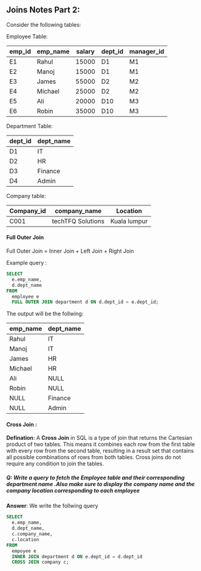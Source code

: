 ## Joins Notes Part 2: 

Consider the following tables: 

Employee Table: 

| emp_id | emp_name | salary | dept_id | manager_id |
| ------ | -------- | ------ | ------- | ---------- |
| E1     | Rahul    | 15000  | D1      | M1         |
| E2     | Manoj    | 15000  | D1      | M1         |
| E3     | James    | 55000  | D2      | M2         |
| E4     | Michael  | 25000  | D2      | M2         |
| E5     | Ali      | 20000  | D10     | M3         |
| E6     | Robin    | 35000  | D10     | M3         |

Department Table: 

| dept_id | dept_name |
| ------- | --------- |
| D1      | IT        |
| D2      | HR        |
| D3      | Finance   |
| D4      | Admin     |

Company table: 

| Company_id | company_name      | Location     |
| ---------- | ----------------- | ------------ |
| C001       | techTFQ Solutions | Kuala lumpur |

#### Full Outer Join 

Full Outer Join = Inner Join + Left Join + Right Join 

Example query : 

```sql
SELECT
  e.emp_name,
  d.dept_name
FROM
  employee e
  FULL OUTER JOIN department d ON d.dept_id = e.dept_id;
```

The output will be the follwing: 

| emp_name | dept_name |
| -------- | --------- |
| Rahul    | IT        |
| Manoj    | IT        |
| James    | HR        |
| Michael  | HR        |
| Ali      | NULL      |
| Robin    | NULL      |
| NULL     | Finance   |
| NULL     | Admin     |

#### Cross Join : 

**Defination**: A **Cross Join** in SQL is a type of join that returns the Cartesian product of two tables. This means it combines each row from the first table with every row from the second table, resulting in a result set that contains all possible combinations of rows from both tables. Cross joins do not require any condition to join the tables.

##### Q: Write a query to fetch the Employee table and their corresponding department name .Also make sure to display the company name and the company location corresponding to each employee 

**Answer**: We write the follwing query 

```sql
SELECT
  e.emp_name,
  d.dept_name,
  c.company_name,
  c.location
FROM
  empoyee e
  INNER JOIN department d ON e.dept_id = d.dept_id
  CROSS JOIN company c;
```

